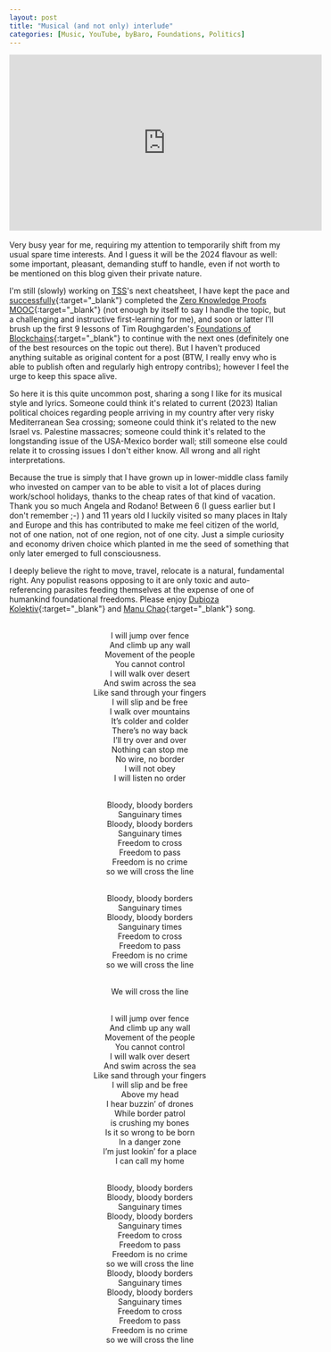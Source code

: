 ```yaml
---
layout: post
title: "Musical (and not only) interlude"
categories: [Music, YouTube, byBaro, Foundations, Politics]
---
```


<center><iframe width="560" height="315" src="https://www.youtube.com/embed/JexrMbqFmao?si=E5xPaGDOJ3tflQ6c" title="YouTube video player" frameborder="0" allow="accelerometer; autoplay; clipboard-write; encrypted-media; gyroscope; picture-in-picture; web-share" allowfullscreen></iframe></center>
<br>
Very busy year for me, requiring my attention to temporarily shift from my usual spare time interests. And I guess it will be the 2024 flavour as well: some important, pleasant, demanding stuff to handle, even if not worth to be mentioned on this blog given their private nature.

I'm still (slowly) working on [TSS](https://www.bybaro.it/tss)'s next cheatsheet, I have kept the pace and [successfully](/images/zkpmooc-finalgrade.jpg){:target="_blank"} completed the [Zero Knowledge Proofs MOOC](https://zk-learning.org){:target="_blank"} (not enough by itself to say I handle the topic, but a challenging and instructive first-learning for me), and soon or latter I'll brush up the first 9 lessons of Tim Roughgarden's [Foundations of Blockchains](https://www.youtube.com/playlist?list=PLEGCF-WLh2RLOHv_xUGLqRts_9JxrckiA){:target="_blank"} to continue with the next ones (definitely one of the best resources on the topic out there). 
But I haven't produced anything suitable as original content for a post (BTW, I really envy who is able to publish often and regularly high entropy contribs); however I feel the urge to keep this space alive. 

So here it is this quite uncommon post, sharing a song I like for its musical style and lyrics. Someone could think it's related to current (2023) Italian political choices regarding people arriving in my country after very risky Mediterranean Sea crossing; someone could think it's related to the new Israel vs. Palestine massacres; someone could think it's related to the longstanding issue of the USA-Mexico border wall; still someone else could relate it to crossing issues I don't either know. All wrong and all right interpretations. 

Because the true is simply that I have grown up in lower-middle class family who invested on camper van to be able to visit a lot of places during work/school holidays, thanks to the cheap rates of that kind of vacation. Thank you so much Angela and Rodano! Between 6 (I guess earlier but I don't remember ;-) ) and 11 years old I luckily visited so many places in Italy and Europe and this has contributed to make me feel citizen of the world, not of one nation, not of one region, not of one city. Just a simple curiosity and economy driven choice which planted in me the seed of something that only later emerged to full consciousness. 

I deeply believe the right to move, travel, relocate is a natural, fundamental right. Any populist reasons opposing to it are only toxic and auto-referencing parasites feeding themselves at the expense of one of humankind foundational freedoms. Please enjoy [Dubioza Kolektiv](https://www.youtube.com/channel/UCSlEdyj6I4TX8mcGwL8rVlw){:target="_blank"} and [Manu Chao](https://www.youtube.com/channel/UCzGpxRavGnm6yym4Pt7B2sg){:target="_blank"} song.
<br><br>
<center>
I will jump over fence<br>
And climb up any wall<br>
Movement of the people<br>
You cannot control<br>
I will walk over desert<br>
And swim across the sea<br>
Like sand through your fingers<br>
I will slip and be free<br>
I walk over mountains<br>
It’s colder and colder<br>
There’s no way back<br>
I’ll try over and over<br>
Nothing can stop me<br>
No wire, no border<br>
I will not obey<br>
I will listen no order<br><br>

Bloody, bloody borders<br>
Sanguinary times<br>
Bloody, bloody borders<br>
Sanguinary times<br>
Freedom to cross<br>
Freedom to pass<br>
Freedom is no crime<br>
so we will cross the line<br><br>

Bloody, bloody borders<br>
Sanguinary times<br>
Bloody, bloody borders<br>
Sanguinary times<br>
Freedom to cross<br>
Freedom to pass<br>
Freedom is no crime<br>
so we will cross the line<br><br>

We will cross the line<br><br>

I will jump over fence<br>
And climb up any wall<br>
Movement of the people<br>
You cannot control<br>
I will walk over desert<br>
And swim across the sea<br>
Like sand through your fingers<br>
I will slip and be free<br>
Above my head<br>
I hear buzzin’ of drones<br>
While border patrol<br>
is crushing my bones<br>
Is it so wrong to be born<br>
In a danger zone<br>
I’m just lookin’ for a place<br>
I can call my home<br><br>

Bloody, bloody borders<br>
Bloody, bloody borders<br>
Sanguinary times<br>
Bloody, bloody borders<br>
Sanguinary times<br>
Freedom to cross<br>
Freedom to pass<br>
Freedom is no crime<br>
so we will cross the line<br>
Bloody, bloody borders<br>
Sanguinary times<br>
Bloody, bloody borders<br>
Sanguinary times<br>
Freedom to cross<br>
Freedom to pass<br>
Freedom is no crime<br>
so we will cross the line<br>
</center>
